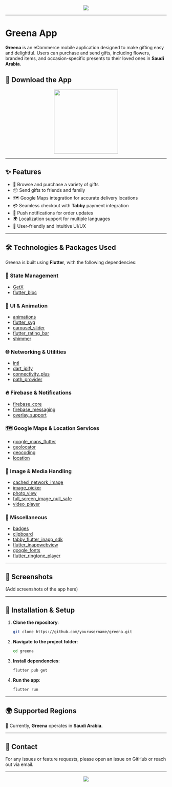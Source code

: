 <div align="center">
    <img src="https://readme-typing-svg.herokuapp.com/?font=Righteous&size=35&center=true&vCenter=true&width=500&height=70&duration=4000&lines=Welcome+to+Greena!+🎁;+Your+Ultimate+Gifting+Experience!+🚀" />
</div>

---

# Greena App

**Greena** is an eCommerce mobile application designed to make gifting easy and delightful. Users can purchase and send gifts, including flowers, branded items, and occasion-specific presents to their loved ones in **Saudi Arabia**.

## 📲 Download the App

<div align="center">
    <a href="https://apps.apple.com/eg/app/greena/id6450934470">
        <img src="https://developer.apple.com/assets/elements/badges/download-on-the-app-store.svg" width="200" />
    </a>
</div>

---

## ✨ Features
- 🎁 Browse and purchase a variety of gifts
- 📦 Send gifts to friends and family
- 🗺 Google Maps integration for accurate delivery locations
- 💳 Seamless checkout with **Tabby** payment integration
- 🔔 Push notifications for order updates
- 🌍 Localization support for multiple languages
- 🎨 User-friendly and intuitive UI/UX

---

## 🛠️ Technologies & Packages Used

Greena is built using **Flutter**, with the following dependencies:

### 📌 State Management
- [GetX](https://pub.dev/packages/get) 
- [flutter_bloc](https://pub.dev/packages/flutter_bloc) 

### 🎨 UI & Animation
- [animations](https://pub.dev/packages/animations) 
- [flutter_svg](https://pub.dev/packages/flutter_svg)
- [carousel_slider](https://pub.dev/packages/carousel_slider) 
- [flutter_rating_bar](https://pub.dev/packages/flutter_rating_bar) 
- [shimmer](https://pub.dev/packages/shimmer) 

### 🌐 Networking & Utilities
- [intl](https://pub.dev/packages/intl)
- [dart_ipify](https://pub.dev/packages/dart_ipify) 
- [connectivity_plus](https://pub.dev/packages/connectivity_plus)
- [path_provider](https://pub.dev/packages/path_provider) 

### 🔥 Firebase & Notifications
- [firebase_core](https://pub.dev/packages/firebase_core) 
- [firebase_messaging](https://pub.dev/packages/firebase_messaging) 
- [overlay_support](https://pub.dev/packages/overlay_support) 

### 🗺 Google Maps & Location Services
- [google_maps_flutter](https://pub.dev/packages/google_maps_flutter)
- [geolocator](https://pub.dev/packages/geolocator) 
- [geocoding](https://pub.dev/packages/geocoding) 
- [location](https://pub.dev/packages/location) 

### 📸 Image & Media Handling
- [cached_network_image](https://pub.dev/packages/cached_network_image) 
- [image_picker](https://pub.dev/packages/image_picker) 
- [photo_view](https://pub.dev/packages/photo_view) 
- [full_screen_image_null_safe](https://pub.dev/packages/full_screen_image_null_safe) 
- [video_player](https://pub.dev/packages/video_player) 

### 🔧 Miscellaneous
- [badges](https://pub.dev/packages/badges) 
- [clipboard](https://pub.dev/packages/clipboard) 
- [tabby_flutter_inapp_sdk](https://pub.dev/packages/tabby_flutter_inapp_sdk) 
- [flutter_inappwebview](https://pub.dev/packages/flutter_inappwebview) 
- [google_fonts](https://pub.dev/packages/google_fonts) 
- [flutter_ringtone_player](https://pub.dev/packages/flutter_ringtone_player) 

---

## 📸 Screenshots
(Add screenshots of the app here)

---

## 🚀 Installation & Setup

1. **Clone the repository**:
   ```bash
   git clone https://github.com/yourusername/greena.git
   ```
2. **Navigate to the project folder**:
   ```bash
   cd greena
   ```
3. **Install dependencies**:
   ```bash
   flutter pub get
   ```
4. **Run the app**:
   ```bash
   flutter run
   ```

---

## 🌍 Supported Regions
📍 Currently, **Greena** operates in **Saudi Arabia**.

---

## 📩 Contact
For any issues or feature requests, please open an issue on GitHub or reach out via email.

---

<div align="center">
    <img src="https://readme-typing-svg.herokuapp.com/?font=Righteous&size=25&center=true&vCenter=true&width=500&height=70&duration=4000&lines=Thank+you+for+visiting!+🌟;+Download+Greena+today!" />
</div>

